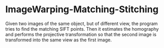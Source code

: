 # ImageWarping-Matching-Stitching
Given two images of the same object, but of different view, the program tries to find the matching SIFT points. Then it estimates the homography and performs the projective transformation so that the second image is transformed into the same view as the first image.
